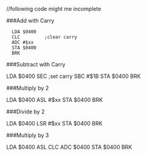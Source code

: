//following code might me incomplete

###Add with Carry
```ASM
  LDA $0400 
  CLC         ;clear carry  
  ADC #$xx 
  STA $0400
  BRK
```

###Subtract with Carry

  LDA $0400 
  SEC         ;set carry 
  SBC #$1B 
  STA $0400 
  BRK
  
###Multiply by 2

  LDA $0400 
  ASL #$xx 
  STA $0400
  BRK
  
###Divide by 2

  LDA $0400 
  LSR #$xx 
  STA $0400
  BRK  

###Multiply by 3

  LDA $0400
  ASL 
  CLC 
  ADC $0400 
  STA $0400 
  BRK
  

